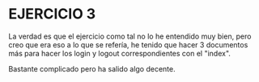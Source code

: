 # EJERCICIO 3

La verdad es que el ejercicio como tal no lo he entendido muy bien, pero 
creo que era eso a lo que se refería, he tenido que hacer 3 documentos más para
hacer los login y logout correspondientes con el "index".

Bastante complicado pero ha salido algo decente.